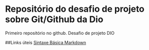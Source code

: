 # Repositório do desafio de projeto sobre Git/Github da Dio
Primeiro repositório no github. Desafio de projeto DIO

##Links úteis
[Sintaxe Básica Markdown](https://www.markdownguide.org/getting-started/)
